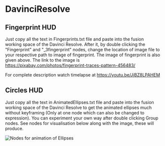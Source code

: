 # DavinciResolve

## Fingerprint HUD

Just copy all the text in Fingerprints.txt file and paste into the fusion working space of the Davinci Resolve. After it, by double clicking the "Fingerprint" and "_3fingerprint" nodes, change the location of image file to your respective path to image of fingerprint. The image of fingerprint is also given above. The link to the image is https://pixabay.com/photos/fingerprint-traces-pattern-456483/

For complete description watch timelapse at https://youtu.be/JjBZ8LPAHEM

## Circles HUD
Just copy all the text in AnimatedEllipses.txt file and paste into the fusion working space of the Davinci Resolve to get the animated ellipses much without keyframing (Only at one node which can also be changed to expression). You can experiment your own way after double clicking Group nodes. See nodes for visualisation below along with the image, these will produce. 

![Nodes for animation of Ellipses](Circle.png)
